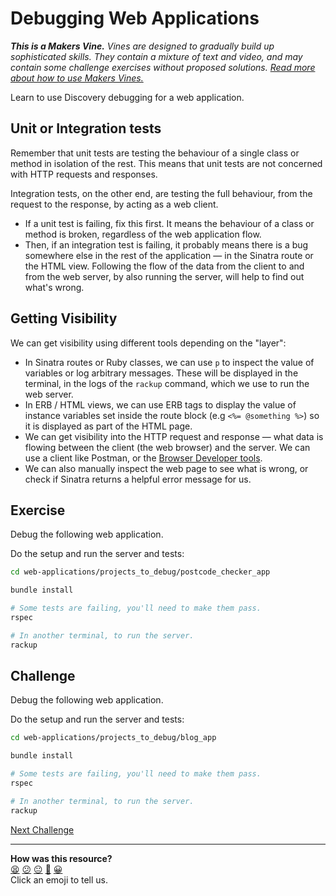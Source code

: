# Debugging Web Applications

_**This is a Makers Vine.** Vines are designed to gradually build up sophisticated skills.
They contain a mixture of text and video, and may contain some challenge exercises without
proposed solutions. [Read more about how to use Makers
Vines.](https://github.com/makersacademy/course/blob/main/labels/vines.md)_

Learn to use Discovery debugging for a web application.

## Unit or Integration tests

Remember that unit tests are testing the behaviour of a single class or method in
isolation of the rest. This means that unit tests are not concerned with HTTP requests and
responses.

Integration tests, on the other end, are testing the full behaviour, from the request to
the response, by acting as a web client.

 * If a unit test is failing, fix this first. It means the behaviour of a class or method
   is broken, regardless of the web application flow.
 * Then, if an integration test is failing, it probably means there is a bug somewhere
   else in the rest of the application — in the Sinatra route or the HTML view. Following
   the flow of the data from the client to and from the web server, by also running the
   server, will help to find out what's wrong.

## Getting Visibility

We can get visibility using different tools depending on the "layer":
  * In Sinatra routes or Ruby classes, we can use `p` to inspect the value of variables or
    log arbitrary messages. These will be displayed in the terminal, in the logs of the
    `rackup` command, which we use to run the web server.
  * In ERB / HTML views, we can use ERB tags to display the value of instance variables
    set inside the route block (e.g `<%= @something %>`) so it is displayed as part of the
    HTML page.
  * We can get visibility into the HTTP request and response — what data is flowing
    between the client (the web browser) and the server. We can use a client like Postman,
    or the [Browser Developer tools](../pills/use_the_developer_console.md).
  * We can also manually inspect the web page to see what is wrong, or check if Sinatra
    returns a helpful error message for us.

## Exercise

Debug the following web application.

Do the setup and run the server and tests:

```bash
cd web-applications/projects_to_debug/postcode_checker_app

bundle install

# Some tests are failing, you'll need to make them pass.
rspec

# In another terminal, to run the server.
rackup 
```

## Challenge

Debug the following web application.

Do the setup and run the server and tests:

```bash
cd web-applications/projects_to_debug/blog_app

bundle install

# Some tests are failing, you'll need to make them pass.
rspec

# In another terminal, to run the server.
rackup 
```


[Next Challenge](06_securing_user_input.md)

<!-- BEGIN GENERATED SECTION DO NOT EDIT -->

---

**How was this resource?**  
[😫](https://airtable.com/shrUJ3t7KLMqVRFKR?prefill_Repository=makersacademy%2Fweb-applications-in-python&prefill_File=html_challenges%2F05_debugging.md&prefill_Sentiment=😫) [😕](https://airtable.com/shrUJ3t7KLMqVRFKR?prefill_Repository=makersacademy%2Fweb-applications-in-python&prefill_File=html_challenges%2F05_debugging.md&prefill_Sentiment=😕) [😐](https://airtable.com/shrUJ3t7KLMqVRFKR?prefill_Repository=makersacademy%2Fweb-applications-in-python&prefill_File=html_challenges%2F05_debugging.md&prefill_Sentiment=😐) [🙂](https://airtable.com/shrUJ3t7KLMqVRFKR?prefill_Repository=makersacademy%2Fweb-applications-in-python&prefill_File=html_challenges%2F05_debugging.md&prefill_Sentiment=🙂) [😀](https://airtable.com/shrUJ3t7KLMqVRFKR?prefill_Repository=makersacademy%2Fweb-applications-in-python&prefill_File=html_challenges%2F05_debugging.md&prefill_Sentiment=😀)  
Click an emoji to tell us.

<!-- END GENERATED SECTION DO NOT EDIT -->
